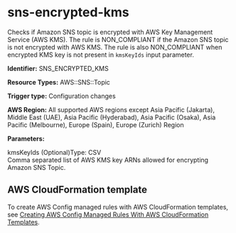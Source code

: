 # sns\-encrypted\-kms<a name="sns-encrypted-kms"></a>

Checks if Amazon SNS topic is encrypted with AWS Key Management Service \(AWS KMS\)\. The rule is NON\_COMPLIANT if the Amazon SNS topic is not encrypted with AWS KMS\. The rule is also NON\_COMPLIANT when encrypted KMS key is not present in `kmsKeyIds` input parameter\.

**Identifier:** SNS\_ENCRYPTED\_KMS

**Resource Types:** AWS::SNS::Topic

**Trigger type:** Configuration changes

**AWS Region:** All supported AWS regions except Asia Pacific \(Jakarta\), Middle East \(UAE\), Asia Pacific \(Hyderabad\), Asia Pacific \(Osaka\), Asia Pacific \(Melbourne\), Europe \(Spain\), Europe \(Zurich\) Region

**Parameters:**

kmsKeyIds \(Optional\)Type: CSV  
Comma separated list of AWS KMS key ARNs allowed for encrypting Amazon SNS Topic\.

## AWS CloudFormation template<a name="w2aac12c33c15b9d555c17"></a>

To create AWS Config managed rules with AWS CloudFormation templates, see [Creating AWS Config Managed Rules With AWS CloudFormation Templates](aws-config-managed-rules-cloudformation-templates.md)\.